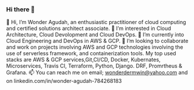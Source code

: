 ### Hi there 👋

<!--
**BongoE/BongoE** is a ✨ _special_ ✨ repository because its `README.md` (this file) appears on your GitHub profile.

Here are some ideas to get you started:

- 🔭 I’m currently working on ...
- 🌱 I’m currently learning ...
- 👯 I’m looking to collaborate on ...
- 🤔 I’m looking for help with ...
- 💬 Ask me about ...
- 📫 How to reach me: ...
- 😄 Pronouns: ...
- ⚡ Fun fact: ...
-->
👋 Hi, I’m Wonder Agudah, an enthusiastic practitioner of cloud computing and certified solutions architect associate.
👀 I’m interested in Cloud Architecture, Cloud Devolopment and Cloud DevOps.
🌱 I’m currently into Cloud Engineering and DevOps in AWS & GCP.
💞️ I’m looking to collaborate and work on projects involving AWS and GCP technologies involving the use of serverless framework, and containerization tools.
My top used stacks are AWS & GCP services,Git,CI/CD, Docker, Kubernates, Microservices, Travis CI, Terraform, Python, Django. DRF, Promrtheus & Grafana.
📫 You can reach me on email; wonderdermwin@yahoo.com and on linkedin.com/in/wonder-agudah-784268183
